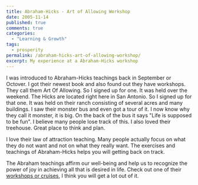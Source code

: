 ```yaml
---
title: Abraham-Hicks - Art of Allowing Workshop
date: 2005-11-14
published: true
comments: true
categories:
  - "Learning & Growth"
tags:
  - prosperity
permalink: /abraham-hicks-art-of-allowing-workshop/
excerpt: My experience at a Abraham-Hicks workshop
---
```

I was introduced to Abraham-Hicks teachings back in September or Octover. I got their newest book and also found out they have workshops. They call them Art Of Allowing. So I signed up for one. It was held over the weekend. The Hicks are located right here in San Antonio. So I signed up for that one. It was held on their ranch consisting of several acres and many buildings. I saw their monster bus and even got a tour of it. I now know why they call it monster, it is big. On the back of the bus it says "Life is supposed to be fun". I believe many people lose track of this. I also loved their treehouse. Great place to think and plan.

I love their law of attraction teaching. Many people actually focus on what they do not want and not on what they really want. The exercises and teachings of Abraham-Hicks helps you will getting back on track.

The Abraham teachings affirm our well-being and help us to recognize the power of joy in achieving all that is desired in life. Check out one of their <a href="http://www.abraham-seminars.com/" rel="nofollow">workshops or cruises</a>, I think you will get a lot out of it.
